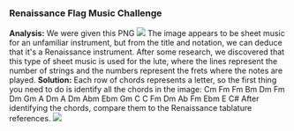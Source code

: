 ### Renaissance Flag Music Challenge
**Analysis:** We were given this PNG
![](https://user-images.githubusercontent.com/19884345/222978202-f86f0d98-9150-4284-8e40-3ed85f49a134.png)
The image appears to be sheet music for an unfamiliar instrument, but from the title and notation, we can deduce that it's a Renaissance instrument.
After some research, we discovered that this type of sheet music is used for the lute, where the lines represent the number of strings and the numbers represent the frets where the notes are played. 
**Solution:** Each row of chords represents a letter, so the first thing you need to do is identify all the chords in the image:
Cm Fm Fm Bm Dm Fm Dm Gm A Dm A Dm Abm Ebm Gm C C Fm Dm Ab Fm Ebm E C#
After identifying the chords, compare them to the Renaissance tablature references.
![](https://user-images.githubusercontent.com/19884345/222978199-8c65f185-25dd-4143-86a2-6968141b969b.png)
